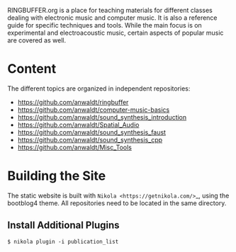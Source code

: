 
RINGBUFFER.org is a place for teaching materials for different classes dealing with electronic music and computer music. It is also a reference guide for specific techniques and tools. While the main focus is on experimental and electroacoustic music, certain aspects of popular music are covered as well.

# Content

The different topics are organized in independent repositories:

- https://github.com/anwaldt/ringbuffer
- https://github.com/anwaldt/computer-music-basics
- https://github.com/anwaldt/sound_synthesis_introduction
- https://github.com/anwaldt/Spatial_Audio
- https://github.com/anwaldt/sound_synthesis_faust
- https://github.com/anwaldt/sound_synthesis_cpp
- https://github.com/anwaldt/Misc_Tools


# Building the Site

The static website is built with `Nikola <https://getnikola.com/>`_, using the bootblog4 theme.
All repositories need to be located in the same directory.




## Install Additional Plugins

    $ nikola plugin -i publication_list
